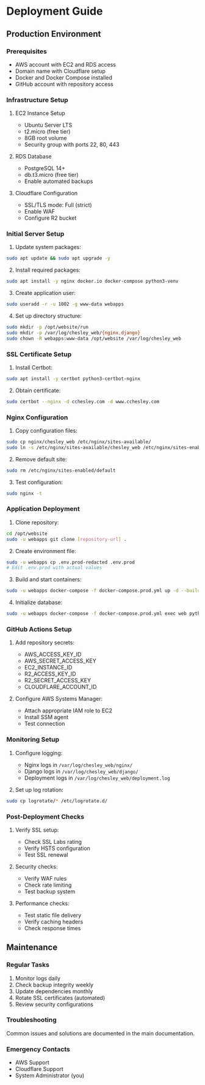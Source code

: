 # Deployment Guide

## Production Environment

### Prerequisites
- AWS account with EC2 and RDS access
- Domain name with Cloudflare setup
- Docker and Docker Compose installed
- GitHub account with repository access

### Infrastructure Setup

1. EC2 Instance Setup
   - Ubuntu Server LTS
   - t2.micro (free tier)
   - 8GB root volume
   - Security group with ports 22, 80, 443

2. RDS Database
   - PostgreSQL 14+
   - db.t3.micro (free tier)
   - Enable automated backups

3. Cloudflare Configuration
   - SSL/TLS mode: Full (strict)
   - Enable WAF
   - Configure R2 bucket

### Initial Server Setup

1. Update system packages:
```bash
sudo apt update && sudo apt upgrade -y
```

2. Install required packages:
```bash
sudo apt install -y nginx docker.io docker-compose python3-venv
```

3. Create application user:
```bash
sudo useradd -r -u 1002 -g www-data webapps
```

4. Set up directory structure:
```bash
sudo mkdir -p /opt/website/run
sudo mkdir -p /var/log/chesley_web/{nginx,django}
sudo chown -R webapps:www-data /opt/website /var/log/chesley_web
```

### SSL Certificate Setup

1. Install Certbot:
```bash
sudo apt install -y certbot python3-certbot-nginx
```

2. Obtain certificate:
```bash
sudo certbot --nginx -d cchesley.com -d www.cchesley.com
```

### Nginx Configuration

1. Copy configuration files:
```bash
sudo cp nginx/chesley_web /etc/nginx/sites-available/
sudo ln -s /etc/nginx/sites-available/chesley_web /etc/nginx/sites-enabled/
```

2. Remove default site:
```bash
sudo rm /etc/nginx/sites-enabled/default
```

3. Test configuration:
```bash
sudo nginx -t
```

### Application Deployment

1. Clone repository:
```bash
cd /opt/website
sudo -u webapps git clone [repository-url] .
```

2. Create environment file:
```bash
sudo -u webapps cp .env.prod-redacted .env.prod
# Edit .env.prod with actual values
```

3. Build and start containers:
```bash
sudo -u webapps docker-compose -f docker-compose.prod.yml up -d --build
```

4. Initialize database:
```bash
sudo -u webapps docker-compose -f docker-compose.prod.yml exec web python manage.py migrate
```

### GitHub Actions Setup

1. Add repository secrets:
   - AWS_ACCESS_KEY_ID
   - AWS_SECRET_ACCESS_KEY
   - EC2_INSTANCE_ID
   - R2_ACCESS_KEY_ID
   - R2_SECRET_ACCESS_KEY
   - CLOUDFLARE_ACCOUNT_ID

2. Configure AWS Systems Manager:
   - Attach appropriate IAM role to EC2
   - Install SSM agent
   - Test connection

### Monitoring Setup

1. Configure logging:
   - Nginx logs in `/var/log/chesley_web/nginx/`
   - Django logs in `/var/log/chesley_web/django/`
   - Deployment logs in `/var/log/chesley_web/deployment.log`

2. Set up log rotation:
```bash
sudo cp logrotate/* /etc/logrotate.d/
```

### Post-Deployment Checks

1. Verify SSL setup:
   - Check SSL Labs rating
   - Verify HSTS configuration
   - Test SSL renewal

2. Security checks:
   - Verify WAF rules
   - Check rate limiting
   - Test backup system

3. Performance checks:
   - Test static file delivery
   - Verify caching headers
   - Check response times

## Maintenance

### Regular Tasks
1. Monitor logs daily
2. Check backup integrity weekly
3. Update dependencies monthly
4. Rotate SSL certificates (automated)
5. Review security configurations

### Troubleshooting
Common issues and solutions are documented in the main documentation.

### Emergency Contacts
- AWS Support
- Cloudflare Support
- System Administrator (you)
